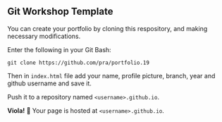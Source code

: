 
## Git Workshop Template

You can create your portfolio by cloning this respository, and making necessary modifications.

Enter the following in your Git Bash: 

```
git clone https://github.com/pra/portfolio.19
```

Then in `index.html` file add your name, profile picture, branch, year and github username and save it.

Push it to a repository named `<username>.github.io`. 

**Viola!** :tada: Your page is hosted at `<username>.github.io`.
